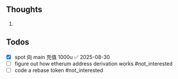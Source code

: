 ## Thoughts
1. 
## Todos
- [x] spot 向 main 充值 1000u ✅ 2025-08-30
- [ ] figure out how etherum address derivation works #not_interested
- [ ] code a rebase token #not_interested
